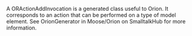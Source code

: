 A ORActionAddInvocation is a generated class useful to Orion. It corresponds to an action that can be performed on a type of model element. See OrionGenerator in Moose/Orion on SmalltalkHub for more information.
